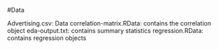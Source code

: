 #Data

Advertising.csv: Data
correlation-matrix.RData: contains the correlation object 
eda-output.txt: contains summary statistics
regression.RData: contains regression objects
